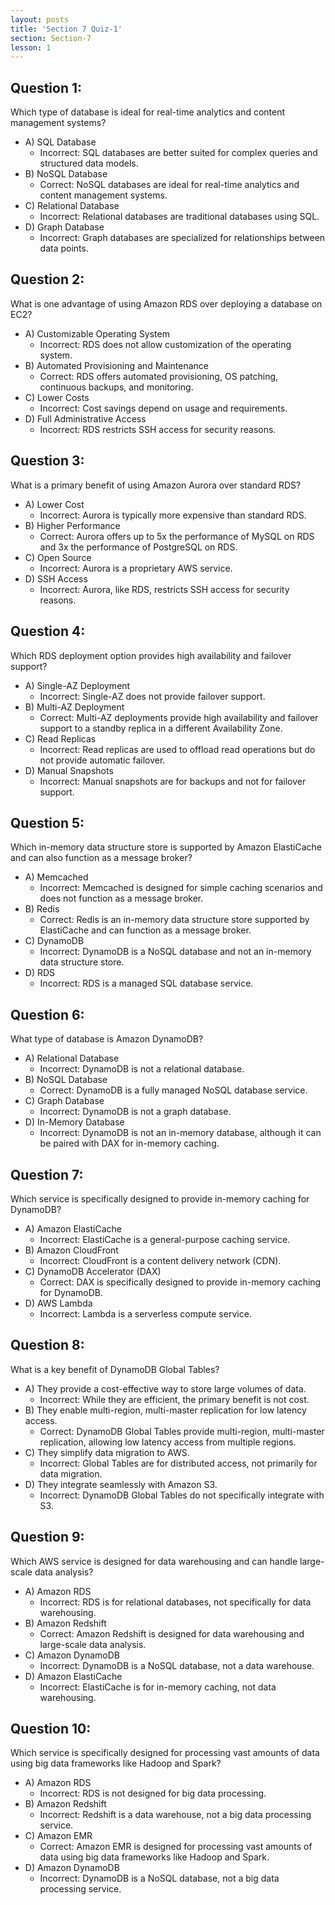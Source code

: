 ```yaml
---
layout: posts
title: 'Section 7 Quiz-1'
section: Section-7
lesson: 1
---
```


<!-- Content Covered Lesson-1, Lesson-2, Lesson-3, Lesson-4, Lesson-5, Lesson-6, Lesson-7, Lesson-8, Lesson-9, Lesson-10 of Section-7 -->

## Question 1:

Which type of database is ideal for real-time analytics and content management systems?

- A) SQL Database
  - Incorrect: SQL databases are better suited for complex queries and structured data models.
- B) NoSQL Database
  - Correct: NoSQL databases are ideal for real-time analytics and content management systems.
- C) Relational Database
  - Incorrect: Relational databases are traditional databases using SQL.
- D) Graph Database
  - Incorrect: Graph databases are specialized for relationships between data points.

<!-- pagebreak -->

## Question 2:

What is one advantage of using Amazon RDS over deploying a database on EC2?

- A) Customizable Operating System
  - Incorrect: RDS does not allow customization of the operating system.
- B) Automated Provisioning and Maintenance
  - Correct: RDS offers automated provisioning, OS patching, continuous backups, and monitoring.
- C) Lower Costs
  - Incorrect: Cost savings depend on usage and requirements.
- D) Full Administrative Access
  - Incorrect: RDS restricts SSH access for security reasons.

<!-- pagebreak -->

## Question 3:

What is a primary benefit of using Amazon Aurora over standard RDS?

- A) Lower Cost
  - Incorrect: Aurora is typically more expensive than standard RDS.
- B) Higher Performance
  - Correct: Aurora offers up to 5x the performance of MySQL on RDS and 3x the performance of PostgreSQL on RDS.
- C) Open Source
  - Incorrect: Aurora is a proprietary AWS service.
- D) SSH Access
  - Incorrect: Aurora, like RDS, restricts SSH access for security reasons.

<!-- pagebreak -->

## Question 4:

Which RDS deployment option provides high availability and failover support?

- A) Single-AZ Deployment
  - Incorrect: Single-AZ does not provide failover support.
- B) Multi-AZ Deployment
  - Correct: Multi-AZ deployments provide high availability and failover support to a standby replica in a different Availability Zone.
- C) Read Replicas
  - Incorrect: Read replicas are used to offload read operations but do not provide automatic failover.
- D) Manual Snapshots
  - Incorrect: Manual snapshots are for backups and not for failover support.

<!-- pagebreak -->

## Question 5:

Which in-memory data structure store is supported by Amazon ElastiCache and can also function as a message broker?

- A) Memcached
  - Incorrect: Memcached is designed for simple caching scenarios and does not function as a message broker.
- B) Redis
  - Correct: Redis is an in-memory data structure store supported by ElastiCache and can function as a message broker.
- C) DynamoDB
  - Incorrect: DynamoDB is a NoSQL database and not an in-memory data structure store.
- D) RDS
  - Incorrect: RDS is a managed SQL database service.

<!-- pagebreak -->

## Question 6:

What type of database is Amazon DynamoDB?

- A) Relational Database
  - Incorrect: DynamoDB is not a relational database.
- B) NoSQL Database
  - Correct: DynamoDB is a fully managed NoSQL database service.
- C) Graph Database
  - Incorrect: DynamoDB is not a graph database.
- D) In-Memory Database
  - Incorrect: DynamoDB is not an in-memory database, although it can be paired with DAX for in-memory caching.

<!-- pagebreak -->

## Question 7:

Which service is specifically designed to provide in-memory caching for DynamoDB?

- A) Amazon ElastiCache
  - Incorrect: ElastiCache is a general-purpose caching service.
- B) Amazon CloudFront
  - Incorrect: CloudFront is a content delivery network (CDN).
- C) DynamoDB Accelerator (DAX)
  - Correct: DAX is specifically designed to provide in-memory caching for DynamoDB.
- D) AWS Lambda
  - Incorrect: Lambda is a serverless compute service.

<!-- pagebreak -->

## Question 8:

What is a key benefit of DynamoDB Global Tables?

- A) They provide a cost-effective way to store large volumes of data.
  - Incorrect: While they are efficient, the primary benefit is not cost.
- B) They enable multi-region, multi-master replication for low latency access.
  - Correct: DynamoDB Global Tables provide multi-region, multi-master replication, allowing low latency access from multiple regions.
- C) They simplify data migration to AWS.
  - Incorrect: Global Tables are for distributed access, not primarily for data migration.
- D) They integrate seamlessly with Amazon S3.
  - Incorrect: DynamoDB Global Tables do not specifically integrate with S3.

<!-- pagebreak -->

## Question 9:

Which AWS service is designed for data warehousing and can handle large-scale data analysis?

- A) Amazon RDS
  - Incorrect: RDS is for relational databases, not specifically for data warehousing.
- B) Amazon Redshift
  - Correct: Amazon Redshift is designed for data warehousing and large-scale data analysis.
- C) Amazon DynamoDB
  - Incorrect: DynamoDB is a NoSQL database, not a data warehouse.
- D) Amazon ElastiCache
  - Incorrect: ElastiCache is for in-memory caching, not data warehousing.

<!-- pagebreak -->

## Question 10:

Which service is specifically designed for processing vast amounts of data using big data frameworks like Hadoop and Spark?

- A) Amazon RDS
  - Incorrect: RDS is not designed for big data processing.
- B) Amazon Redshift
  - Incorrect: Redshift is a data warehouse, not a big data processing service.
- C) Amazon EMR
  - Correct: Amazon EMR is designed for processing vast amounts of data using big data frameworks like Hadoop and Spark.
- D) Amazon DynamoDB
  - Incorrect: DynamoDB is a NoSQL database, not a big data processing service.
